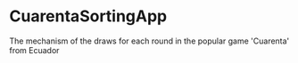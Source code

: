 # CuarentaSortingApp
The mechanism of the draws for each round in the popular game 'Cuarenta' from Ecuador
